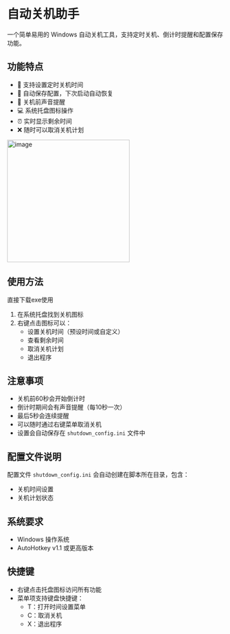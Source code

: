 # 自动关机助手

一个简单易用的 Windows 自动关机工具，支持定时关机、倒计时提醒和配置保存功能。

## 功能特点

- 📅 支持设置定时关机时间
- 🔄 自动保存配置，下次启动自动恢复
- 🔔 关机前声音提醒
- 💻 系统托盘图标操作
- ⏰ 实时显示剩余时间
- ❌ 随时可以取消关机计划



<img width="285" alt="image" src="https://github.com/user-attachments/assets/6a724d17-d4dd-4b64-896a-8086f182d00a" />



## 使用方法
直接下载exe使用

1. 在系统托盘找到关机图标
2. 右键点击图标可以：
   - 设置关机时间（预设时间或自定义）
   - 查看剩余时间
   - 取消关机计划
   - 退出程序

## 注意事项

- 关机前60秒会开始倒计时
- 倒计时期间会有声音提醒（每10秒一次）
- 最后5秒会连续提醒
- 可以随时通过右键菜单取消关机
- 设置会自动保存在 `shutdown_config.ini` 文件中

## 配置文件说明

配置文件 `shutdown_config.ini` 会自动创建在脚本所在目录，包含：
- 关机时间设置
- 关机计划状态

## 系统要求
- Windows 操作系统
- AutoHotkey v1.1 或更高版本

## 快捷键

- 右键点击托盘图标访问所有功能
- 菜单项支持键盘快捷键：
  - T：打开时间设置菜单
  - C：取消关机
  - X：退出程序 
